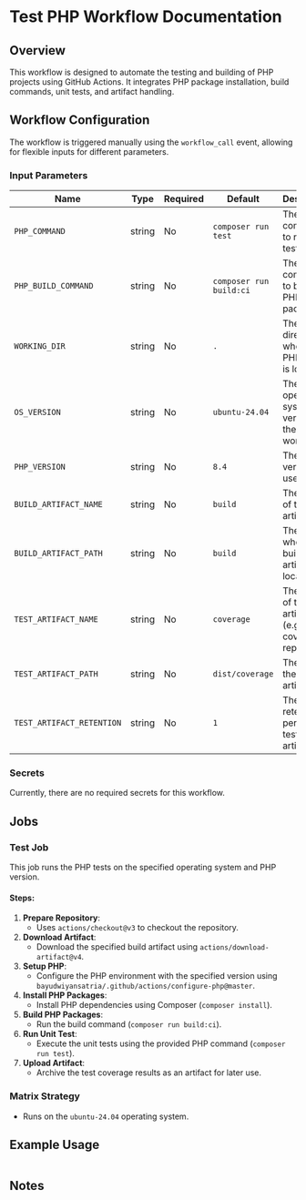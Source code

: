# Test PHP Workflow Documentation

## Overview

This workflow is designed to automate the testing and building of PHP projects using GitHub Actions. It integrates PHP package installation, build commands, unit tests, and artifact handling.

## Workflow Configuration

The workflow is triggered manually using the `workflow_call` event, allowing for flexible inputs for different parameters.

### Input Parameters

| Name                      | Type   | Required | Default                 | Description                                            |
| ------------------------- | ------ | -------- | ----------------------- | ------------------------------------------------------ |
| `PHP_COMMAND`             | string | No       | `composer run test`     | The command to run unit tests.                         |
| `PHP_BUILD_COMMAND`       | string | No       | `composer run build:ci` | The command to build the PHP package.                  |
| `WORKING_DIR`             | string | No       | `.`                     | The directory where the PHP project is located.        |
| `OS_VERSION`              | string | No       | `ubuntu-24.04`          | The operating system version for the workflow.         |
| `PHP_VERSION`             | string | No       | `8.4`                   | The PHP version to use.                                |
| `BUILD_ARTIFACT_NAME`     | string | No       | `build`                 | The name of the build artifact.                        |
| `BUILD_ARTIFACT_PATH`     | string | No       | `build`                 | The path where the build artifact is located.          |
| `TEST_ARTIFACT_NAME`      | string | No       | `coverage`              | The name of the test artifact (e.g., coverage report). |
| `TEST_ARTIFACT_PATH`      | string | No       | `dist/coverage`         | The path to the test artifact.                         |
| `TEST_ARTIFACT_RETENTION` | string | No       | `1`                     | The retention period for test artifacts.               |

### Secrets

Currently, there are no required secrets for this workflow.

## Jobs

### Test Job

This job runs the PHP tests on the specified operating system and PHP version.

#### Steps:

1. **Prepare Repository**:
   - Uses `actions/checkout@v3` to checkout the repository.
2. **Download Artifact**:
   - Download the specified build artifact using `actions/download-artifact@v4`.
3. **Setup PHP**:
   - Configure the PHP environment with the specified version using `bayudwiyansatria/.github/actions/configure-php@master`.
4. **Install PHP Packages**:
   - Install PHP dependencies using Composer (`composer install`).
5. **Build PHP Packages**:
   - Run the build command (`composer run build:ci`).
6. **Run Unit Test**:
   - Execute the unit tests using the provided PHP command (`composer run test`).
7. **Upload Artifact**:
   - Archive the test coverage results as an artifact for later use.

### Matrix Strategy

- Runs on the `ubuntu-24.04` operating system.

## Example Usage

```yaml

```

## Notes
